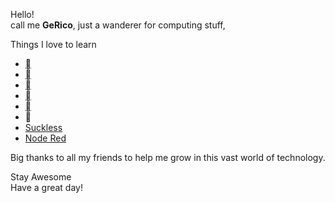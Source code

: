 Hello! <br> call me **GeRico**, just a wanderer for computing stuff, 

Things I love to learn

* [](https://endeavouros.com/)
* [](https://hub.docker.com/)
* [](https://github.com/gricowijaya/nvimrc) 
* [](https://nodejs.dev/learn/) 
* [](https://github.com/gricowijaya/go-exercises/wiki) 
* 
* [Suckless](suckless.org)
* [Node Red](https://nodered.org/)


Big thanks to all my friends to help me grow in this vast world of technology.

Stay Awesome <br>
Have a great day!
